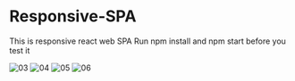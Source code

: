 # Responsive-SPA
This is responsive react web SPA
Run npm install and npm start before you test it

![03](https://user-images.githubusercontent.com/24515815/39296623-809eeb7c-4995-11e8-88d5-4bc0da3270cc.PNG)
![04](https://user-images.githubusercontent.com/24515815/39296630-83c681b6-4995-11e8-9bf7-6150fe8a2163.PNG)
![05](https://user-images.githubusercontent.com/24515815/39296636-86860214-4995-11e8-879f-26686f67a0b9.PNG)
![06](https://user-images.githubusercontent.com/24515815/39296642-8979c834-4995-11e8-831e-eedea44b97a5.PNG)
